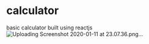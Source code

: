 # calculator
basic calculator built using reactjs
![Uploading Screenshot 2020-01-11 at 23.07.36.png…]()
